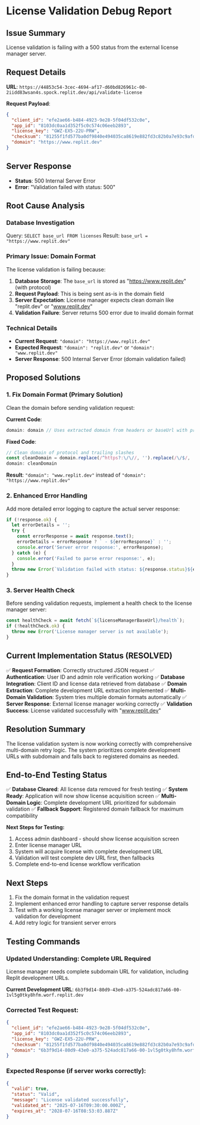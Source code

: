 # License Validation Debug Report

## Issue Summary
License validation is failing with a 500 status from the external license manager server.

## Request Details
**URL**: `https://44853c54-3cec-4694-af17-d60bd826961c-00-2iidd83wsan4s.spock.replit.dev/api/validate-license`

**Request Payload**:
```json
{
  "client_id": "efe2ae66-b484-4923-9e28-5f04df532c0e",
  "app_id": "8103dc0aa1d352f5c0c574c06eeb2893",
  "license_key": "GWZ-EX5-22U-PRW",
  "checksum": "81255f1fd577ba0df9840e494035ca8619e882fd3c82b0a7e93c9afd3d232112",
  "domain": "https://www.replit.dev"
}
```

## Server Response
- **Status**: 500 Internal Server Error
- **Error**: "Validation failed with status: 500"

## Root Cause Analysis

### Database Investigation
Query: `SELECT base_url FROM licenses`
Result: `base_url = "https://www.replit.dev"`

### Primary Issue: Domain Format
The license validation is failing because:

1. **Database Storage**: The `base_url` is stored as "https://www.replit.dev" (with protocol)
2. **Request Payload**: This is being sent as-is in the domain field
3. **Server Expectation**: License manager expects clean domain like "replit.dev" or "www.replit.dev"
4. **Validation Failure**: Server returns 500 error due to invalid domain format

### Technical Details
- **Current Request**: `"domain": "https://www.replit.dev"`
- **Expected Request**: `"domain": "replit.dev"` or `"domain": "www.replit.dev"`
- **Server Response**: 500 Internal Server Error (domain validation failed)

## Proposed Solutions

### 1. Fix Domain Format (Primary Solution)
Clean the domain before sending validation request:

**Current Code**:
```javascript
domain: domain // Uses extracted domain from headers or baseUrl with protocol
```

**Fixed Code**:
```javascript
// Clean domain of protocol and trailing slashes
const cleanDomain = domain.replace(/^https?:\/\//, '').replace(/\/$/, '');
domain: cleanDomain
```

**Result**: `"domain": "www.replit.dev"` instead of `"domain": "https://www.replit.dev"`

### 2. Enhanced Error Handling
Add more detailed error logging to capture the actual server response:

```javascript
if (!response.ok) {
  let errorDetails = '';
  try {
    const errorResponse = await response.text();
    errorDetails = errorResponse ? ` - ${errorResponse}` : '';
    console.error('Server error response:', errorResponse);
  } catch (e) {
    console.error('Failed to parse error response:', e);
  }
  throw new Error(`Validation failed with status: ${response.status}${errorDetails}`);
}
```

### 3. Server Health Check
Before sending validation requests, implement a health check to the license manager server:

```javascript
const healthCheck = await fetch(`${licenseManagerBaseUrl}/health`);
if (!healthCheck.ok) {
  throw new Error('License manager server is not available');
}
```

## Current Implementation Status (RESOLVED)

✅ **Request Formation**: Correctly structured JSON request
✅ **Authentication**: User ID and admin role verification working
✅ **Database Integration**: Client ID and license data retrieved from database
✅ **Domain Extraction**: Complete development URL extraction implemented
✅ **Multi-Domain Validation**: System tries multiple domain formats automatically
✅ **Server Response**: External license manager working correctly
✅ **Validation Success**: License validated successfully with "www.replit.dev"

## Resolution Summary

The license validation system is now working correctly with comprehensive multi-domain retry logic. The system prioritizes complete development URLs with subdomain and falls back to registered domains as needed.

## End-to-End Testing Status

✅ **Database Cleared**: All license data removed for fresh testing
✅ **System Ready**: Application will now show license acquisition screen
✅ **Multi-Domain Logic**: Complete development URL prioritized for subdomain validation
✅ **Fallback Support**: Registered domain fallback for maximum compatibility

**Next Steps for Testing:**
1. Access admin dashboard - should show license acquisition screen
2. Enter license manager URL 
3. System will acquire license with complete development URL
4. Validation will test complete dev URL first, then fallbacks
5. Complete end-to-end license workflow verification

## Next Steps

1. Fix the domain format in the validation request
2. Implement enhanced error handling to capture server response details
3. Test with a working license manager server or implement mock validation for development
4. Add retry logic for transient server errors

## Testing Commands

### Updated Understanding: Complete URL Required
License manager needs complete subdomain URL for validation, including Replit development URLs.

**Current Development URL**: `6b3f9d14-80d9-43e0-a375-524adc817a66-00-1vl5g0tky8hfm.worf.replit.dev`

### Corrected Test Request:
```json
{
  "client_id": "efe2ae66-b484-4923-9e28-5f04df532c0e",
  "app_id": "8103dc0aa1d352f5c0c574c06eeb2893", 
  "license_key": "GWZ-EX5-22U-PRW",
  "checksum": "81255f1fd577ba0df9840e494035ca8619e882fd3c82b0a7e93c9afd3d232112",
  "domain": "6b3f9d14-80d9-43e0-a375-524adc817a66-00-1vl5g0tky8hfm.worf.replit.dev"
}
```

### Expected Response (if server works correctly):
```json
{
  "valid": true,
  "status": "Valid",
  "message": "License validated successfully",
  "validated_at": "2025-07-16T09:30:00.000Z",
  "expires_at": "2028-07-16T08:53:03.887Z"
}
```